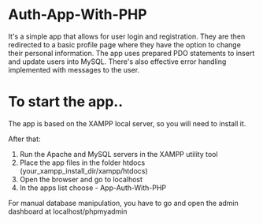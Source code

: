 # Auth-App-With-PHP
<p>It's a simple app that allows for user login and registration. They are then redirected to a basic profile page where they have the option 
to change their personal information. The app uses prepared PDO statements to insert and update users into MySQL. There's also effective error handling implemented with messages
to the user.
</p>

<h1>To start the app..</h1>
<p>The app is based on the XAMPP local server, so you will need to install it. </p>
<p>After that:</p> 
<ol>
  <li>Run the Apache and MySQL servers in the XAMPP utility tool</li>
  <li>Place the app files in the folder htdocs (your_xampp_install_dir/xampp/htdocs)</li>
  <li>Open the browser and go to localhost</li>
  <li>In the apps list choose - App-Auth-With-PHP</li>
</ol>

<p>For manual database manipulation, you have to go and open the admin dashboard at localhost/phpmyadmin</p>

